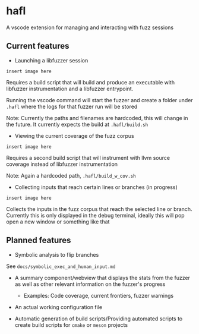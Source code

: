 # hafl 

A vscode extension for managing and interacting with fuzz sessions

## Current features
- Launching a libfuzzer session

`insert image here`

Requires a build script that will build and produce an executable with libfuzzer instrumentation and a libfuzzer entrypoint. 

Running the vscode command will start the fuzzer and create a folder under `.hafl` where the logs for that fuzzer run will be stored  

Note: Currently the paths and filenames are hardcoded, this will change in the future. It currently expects the build at `.hafl/build.sh`

- Viewing the current coverage of the fuzz corpus

`insert image here`

Requires a second build script that will instrument with llvm source coverage instead of libfuzzer instrumentation

Note: Again a hardcoded path, `.hafl/build_w_cov.sh`

- Collecting inputs that reach certain lines or branches (in progress)

`insert image here`

Collects the inputs in the fuzz corpus that reach the selected line or branch. Currently this is only displayed in the debug terminal, ideally this will pop open a new window or something like that

## Planned features
- Symbolic analysis to flip branches

See `docs/symbolic_exec_and_human_input.md`

- A summary component/webview that displays the stats from the fuzzer as well as other relevant information on the fuzzer's progress
  - Examples: Code coverage, current frontiers, fuzzer warnings

- An actual working configuration file 
- Automatic generation of build scripts/Providing automated scripts to create build scripts for `cmake` or `meson` projects